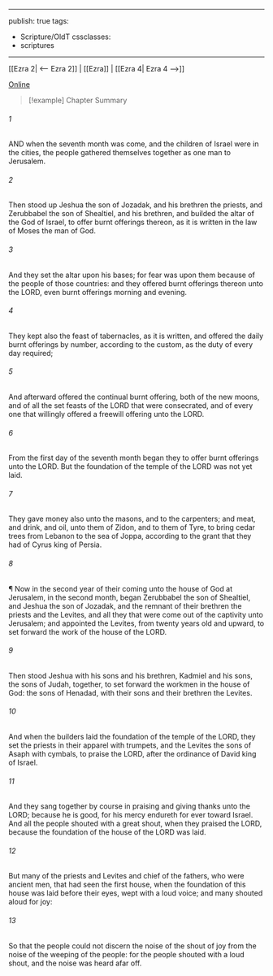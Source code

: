 

---
publish: true
tags:
  - Scripture/OldT
cssclasses:
  - scriptures
---
[[Ezra 2| <-- Ezra 2]] | [[Ezra]] | [[Ezra 4| Ezra 4 -->]]

[Online](https://churchofjesuschrist.org/study/scriptures/ot/ezra/3?lang=eng)

>[!example] Chapter Summary
>
###### 1
AND when the seventh month was come, and the children of Israel were in the cities, the people gathered themselves together as one man to Jerusalem.
###### 2
Then stood up Jeshua the son of Jozadak, and his brethren the priests, and Zerubbabel the son of Shealtiel, and his brethren, and builded the altar of the God of Israel, to offer burnt offerings thereon, as it is written in the law of Moses the man of God.
###### 3
And they set the altar upon his bases; for fear was upon them because of the people of those countries: and they offered burnt offerings thereon unto the LORD, even burnt offerings morning and evening.
###### 4
They kept also the feast of tabernacles, as it is written, and offered the daily burnt offerings by number, according to the custom, as the duty of every day required;
###### 5
And afterward offered the continual burnt offering, both of the new moons, and of all the set feasts of the LORD that were consecrated, and of every one that willingly offered a freewill offering unto the LORD.
###### 6
From the first day of the seventh month began they to offer burnt offerings unto the LORD.  But the foundation of the temple of the LORD was not yet laid.
###### 7
They gave money also unto the masons, and to the carpenters; and meat, and drink, and oil, unto them of Zidon, and to them of Tyre, to bring cedar trees from Lebanon to the sea of Joppa, according to the grant that they had of Cyrus king of Persia.
###### 8
¶ Now in the second year of their coming unto the house of God at Jerusalem, in the second month, began Zerubbabel the son of Shealtiel, and Jeshua the son of Jozadak, and the remnant of their brethren the priests and the Levites, and all they that were come out of the captivity unto Jerusalem; and appointed the Levites, from twenty years old and upward, to set forward the work of the house of the LORD.
###### 9
Then stood Jeshua with his sons and his brethren, Kadmiel and his sons, the sons of Judah, together, to set forward the workmen in the house of God: the sons of Henadad, with their sons and their brethren the Levites.
###### 10
And when the builders laid the foundation of the temple of the LORD, they set the priests in their apparel with trumpets, and the Levites the sons of Asaph with cymbals, to praise the LORD, after the ordinance of David king of Israel.
###### 11
And they sang together by course in praising and giving thanks unto the LORD; because he is good, for his mercy endureth for ever toward Israel.  And all the people shouted with a great shout, when they praised the LORD, because the foundation of the house of the LORD was laid.
###### 12
But many of the priests and Levites and chief of the fathers, who were ancient men, that had seen the first house, when the foundation of this house was laid before their eyes, wept with a loud voice; and many shouted aloud for joy:
###### 13
So that the people could not discern the noise of the shout of joy from the noise of the weeping of the people: for the people shouted with a loud shout, and the noise was heard afar off.



